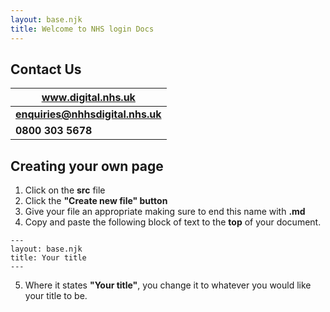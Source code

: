 ```yaml
---
layout: base.njk
title: Welcome to NHS login Docs
---
```


 ## Contact Us
 
|**www.digital.nhs.uk**           |
|---------------------------------|
| **enquiries@nhhsdigital.nhs.uk**|
| **0800 303 5678**               |

## Creating your own page

1. Click on the **src** file
2. Click the **"Create new file" button** 
3. Give your file an appropriate making sure to end this name with **.md**
4. Copy and paste the following block of text to the **top** of your document. 
```
---
layout: base.njk
title: Your title
---

```
5. Where it states **"Your title"**, you change it to whatever you would like your title to be.
